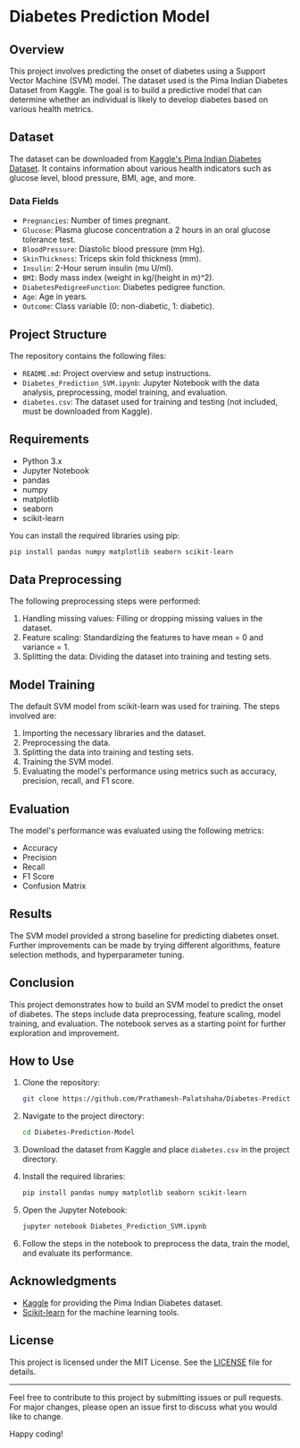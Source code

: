 # Diabetes Prediction Model

## Overview

This project involves predicting the onset of diabetes using a Support Vector Machine (SVM) model. The dataset used is the Pima Indian Diabetes Dataset from Kaggle. The goal is to build a predictive model that can determine whether an individual is likely to develop diabetes based on various health metrics.

## Dataset

The dataset can be downloaded from [Kaggle's Pima Indian Diabetes Dataset](https://www.kaggle.com/uciml/pima-indians-diabetes-database). It contains information about various health indicators such as glucose level, blood pressure, BMI, age, and more.

### Data Fields

- `Pregnancies`: Number of times pregnant.
- `Glucose`: Plasma glucose concentration a 2 hours in an oral glucose tolerance test.
- `BloodPressure`: Diastolic blood pressure (mm Hg).
- `SkinThickness`: Triceps skin fold thickness (mm).
- `Insulin`: 2-Hour serum insulin (mu U/ml).
- `BMI`: Body mass index (weight in kg/(height in m)^2).
- `DiabetesPedigreeFunction`: Diabetes pedigree function.
- `Age`: Age in years.
- `Outcome`: Class variable (0: non-diabetic, 1: diabetic).

## Project Structure

The repository contains the following files:

- `README.md`: Project overview and setup instructions.
- `Diabetes_Prediction_SVM.ipynb`: Jupyter Notebook with the data analysis, preprocessing, model training, and evaluation.
- `diabetes.csv`: The dataset used for training and testing (not included, must be downloaded from Kaggle).

## Requirements

- Python 3.x
- Jupyter Notebook
- pandas
- numpy
- matplotlib
- seaborn
- scikit-learn

You can install the required libraries using pip:

```bash
pip install pandas numpy matplotlib seaborn scikit-learn
```

## Data Preprocessing

The following preprocessing steps were performed:

1. Handling missing values: Filling or dropping missing values in the dataset.
2. Feature scaling: Standardizing the features to have mean = 0 and variance = 1.
3. Splitting the data: Dividing the dataset into training and testing sets.

## Model Training

The default SVM model from scikit-learn was used for training. The steps involved are:

1. Importing the necessary libraries and the dataset.
2. Preprocessing the data.
3. Splitting the data into training and testing sets.
4. Training the SVM model.
5. Evaluating the model's performance using metrics such as accuracy, precision, recall, and F1 score.

## Evaluation

The model's performance was evaluated using the following metrics:

- Accuracy
- Precision
- Recall
- F1 Score
- Confusion Matrix

## Results

The SVM model provided a strong baseline for predicting diabetes onset. Further improvements can be made by trying different algorithms, feature selection methods, and hyperparameter tuning.

## Conclusion

This project demonstrates how to build an SVM model to predict the onset of diabetes. The steps include data preprocessing, feature scaling, model training, and evaluation. The notebook serves as a starting point for further exploration and improvement.

## How to Use

1. Clone the repository:
   ```bash
   git clone https://github.com/Prathamesh-Palatshaha/Diabetes-Prediction-Model.git
   ```

2. Navigate to the project directory:
   ```bash
   cd Diabetes-Prediction-Model
   ```

3. Download the dataset from Kaggle and place `diabetes.csv` in the project directory.

4. Install the required libraries:
   ```bash
   pip install pandas numpy matplotlib seaborn scikit-learn
   ```

5. Open the Jupyter Notebook:
   ```bash
   jupyter notebook Diabetes_Prediction_SVM.ipynb
   ```

6. Follow the steps in the notebook to preprocess the data, train the model, and evaluate its performance.

## Acknowledgments

- [Kaggle](https://www.kaggle.com) for providing the Pima Indian Diabetes dataset.
- [Scikit-learn](https://scikit-learn.org) for the machine learning tools.

## License

This project is licensed under the MIT License. See the [LICENSE](LICENSE) file for details.

---

Feel free to contribute to this project by submitting issues or pull requests. For major changes, please open an issue first to discuss what you would like to change.

Happy coding!
